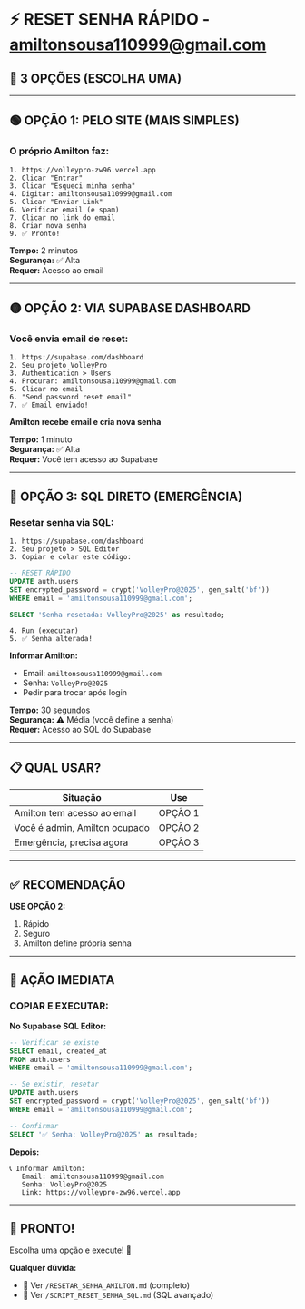 # ⚡ RESET SENHA RÁPIDO - amiltonsousa110999@gmail.com

## 🎯 3 OPÇÕES (ESCOLHA UMA)

---

## 🟢 OPÇÃO 1: PELO SITE (MAIS SIMPLES)

### **O próprio Amilton faz:**

```
1. https://volleypro-zw96.vercel.app
2. Clicar "Entrar"
3. Clicar "Esqueci minha senha"
4. Digitar: amiltonsousa110999@gmail.com
5. Clicar "Enviar Link"
6. Verificar email (e spam)
7. Clicar no link do email
8. Criar nova senha
9. ✅ Pronto!
```

**Tempo:** 2 minutos  
**Segurança:** ✅ Alta  
**Requer:** Acesso ao email

---

## 🟡 OPÇÃO 2: VIA SUPABASE DASHBOARD

### **Você envia email de reset:**

```
1. https://supabase.com/dashboard
2. Seu projeto VolleyPro
3. Authentication > Users
4. Procurar: amiltonsousa110999@gmail.com
5. Clicar no email
6. "Send password reset email"
7. ✅ Email enviado!
```

**Amilton recebe email e cria nova senha**

**Tempo:** 1 minuto  
**Segurança:** ✅ Alta  
**Requer:** Você tem acesso ao Supabase

---

## 🔴 OPÇÃO 3: SQL DIRETO (EMERGÊNCIA)

### **Resetar senha via SQL:**

```
1. https://supabase.com/dashboard
2. Seu projeto > SQL Editor
3. Copiar e colar este código:
```

```sql
-- RESET RÁPIDO
UPDATE auth.users
SET encrypted_password = crypt('VolleyPro@2025', gen_salt('bf'))
WHERE email = 'amiltonsousa110999@gmail.com';

SELECT 'Senha resetada: VolleyPro@2025' as resultado;
```

```
4. Run (executar)
5. ✅ Senha alterada!
```

**Informar Amilton:**
- Email: `amiltonsousa110999@gmail.com`
- Senha: `VolleyPro@2025`
- Pedir para trocar após login

**Tempo:** 30 segundos  
**Segurança:** ⚠️ Média (você define a senha)  
**Requer:** Acesso ao SQL do Supabase

---

## 📋 QUAL USAR?

| Situação | Use |
|----------|-----|
| Amilton tem acesso ao email | OPÇÃO 1 |
| Você é admin, Amilton ocupado | OPÇÃO 2 |
| Emergência, precisa agora | OPÇÃO 3 |

---

## ✅ RECOMENDAÇÃO

**USE OPÇÃO 2:**
1. Rápido
2. Seguro
3. Amilton define própria senha

---

## 🚀 AÇÃO IMEDIATA

### **COPIAR E EXECUTAR:**

**No Supabase SQL Editor:**

```sql
-- Verificar se existe
SELECT email, created_at 
FROM auth.users 
WHERE email = 'amiltonsousa110999@gmail.com';

-- Se existir, resetar
UPDATE auth.users
SET encrypted_password = crypt('VolleyPro@2025', gen_salt('bf'))
WHERE email = 'amiltonsousa110999@gmail.com';

-- Confirmar
SELECT '✅ Senha: VolleyPro@2025' as resultado;
```

**Depois:**
```
📞 Informar Amilton:
   Email: amiltonsousa110999@gmail.com
   Senha: VolleyPro@2025
   Link: https://volleypro-zw96.vercel.app
```

---

## 🎉 PRONTO!

Escolha uma opção e execute! 🚀

**Qualquer dúvida:**
- 📄 Ver `/RESETAR_SENHA_AMILTON.md` (completo)
- 📄 Ver `/SCRIPT_RESET_SENHA_SQL.md` (SQL avançado)
